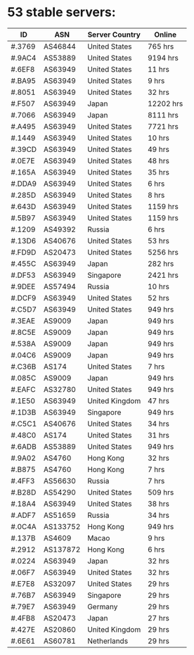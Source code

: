 # 53 stable servers:

| ID | ASN | Server Country | Online |
| ------ | ------ | ------ | ------ |
| #.3769 | AS46844 | United States | 765 hrs |
| #.9AC4 | AS53889 | United States | 9194 hrs |
| #.6EF8 | AS63949 | United States | 11 hrs |
| #.BA95 | AS63949 | United States | 9 hrs |
| #.8051 | AS63949 | United States | 32 hrs |
| #.F507 | AS63949 | Japan | 12202 hrs |
| #.7066 | AS63949 | Japan | 8111 hrs |
| #.A495 | AS63949 | United States | 7721 hrs |
| #.1449 | AS63949 | United States | 10 hrs |
| #.39CD | AS63949 | United States | 49 hrs |
| #.0E7E | AS63949 | United States | 48 hrs |
| #.165A | AS63949 | United States | 35 hrs |
| #.DDA9 | AS63949 | United States | 6 hrs |
| #.285D | AS63949 | United States | 8 hrs |
| #.643D | AS63949 | United States | 1159 hrs |
| #.5B97 | AS63949 | United States | 1159 hrs |
| #.1209 | AS49392 | Russia | 6 hrs |
| #.13D6 | AS40676 | United States | 53 hrs |
| #.FD9D | AS20473 | United States | 5256 hrs |
| #.455C | AS63949 | Japan | 282 hrs |
| #.DF53 | AS63949 | Singapore | 2421 hrs |
| #.9DEE | AS57494 | Russia | 10 hrs |
| #.DCF9 | AS63949 | United States | 52 hrs |
| #.C5D7 | AS63949 | United States | 949 hrs |
| #.3EAE | AS9009 | Japan | 949 hrs |
| #.8C5E | AS9009 | Japan | 949 hrs |
| #.538A | AS9009 | Japan | 949 hrs |
| #.04C6 | AS9009 | Japan | 949 hrs |
| #.C36B | AS174 | United States | 7 hrs |
| #.085C | AS9009 | Japan | 949 hrs |
| #.EAFC | AS32780 | United States | 949 hrs |
| #.1E50 | AS63949 | United Kingdom | 47 hrs |
| #.1D3B | AS63949 | Singapore | 949 hrs |
| #.C5C1 | AS40676 | United States | 34 hrs |
| #.48C0 | AS174 | United States | 31 hrs |
| #.6ADB | AS53889 | United States | 949 hrs |
| #.9A02 | AS4760 | Hong Kong | 32 hrs |
| #.B875 | AS4760 | Hong Kong | 7 hrs |
| #.4FF3 | AS56630 | Russia | 7 hrs |
| #.B28D | AS54290 | United States | 509 hrs |
| #.18A4 | AS63949 | United States | 38 hrs |
| #.ADF7 | AS51659 | Russia | 34 hrs |
| #.0C4A | AS133752 | Hong Kong | 949 hrs |
| #.137B | AS4609 | Macao | 9 hrs |
| #.2912 | AS137872 | Hong Kong | 6 hrs |
| #.0224 | AS63949 | Japan | 32 hrs |
| #.06F7 | AS63949 | United States | 32 hrs |
| #.E7E8 | AS32097 | United States | 29 hrs |
| #.76B7 | AS63949 | Singapore | 29 hrs |
| #.79E7 | AS63949 | Germany | 29 hrs |
| #.4FB8 | AS20473 | Japan | 27 hrs |
| #.427E | AS20860 | United Kingdom | 29 hrs |
| #.6E61 | AS60781 | Netherlands | 29 hrs |

